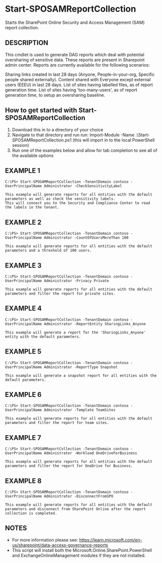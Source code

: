 # Start-SPOSAMReportCollection

Starts the SharePoint Online Security and Access Management (SAM) report collection.

## DESCRIPTION

This cmdlet is used to generate DAG reports which deal with potential oversharing of sensitive data.
These reports are present in Sharepoint admin center. Reports are currently available for the following scenarios:

Sharing links created in last 28 days (Anyone, People-in-your-org, Specific people shared externally).
Content shared with Everyone except external users (EEEU) in last 28 days.
List of sites having labelled files, as of report generation time.
List of sites having 'too-many-users', as of report generation time, to setup an oversharing baseline.

## How to get started with Start-SPOSAMReportCollection

1. Download this in to a directory of your choice
2. Navigate to that directory and run run: Import-Module -Name .\Start-SPOSAMReportCollection.ps1 (this will import in to the local PowerShell session)
3. Run one of the examples below and allow for tab completion to see all of the available options

## EXAMPLE 1
    C:\PS> Start-SPOSAMReportCollection -TenantDomain contoso -UserPrincipalName Administrator -CheckSensitivityLabel

    This example will generate reports for all entities with the default parameters as well as check the sensitivity labels.
    This will connect you to the Security and Compliance Center to read the labels in the tenant.

## EXAMPLE 2
    C:\PS> Start-SPOSAMReportCollection -TenantDomain contoso -UserPrincipalName Administrator -CountOfUsersMoreThan 100

    This example will generate reports for all entities with the default parameters and a threshold of 100 users.

## EXAMPLE 3
    C:\PS> Start-SPOSAMReportCollection -TenantDomain contoso -UserPrincipalName Administrator -Privacy Private

    This example will generate reports for all entities with the default parameters and filter the report for private sites.

## EXAMPLE 4
    C:\PS> Start-SPOSAMReportCollection -TenantDomain contoso -UserPrincipalName Administrator -ReportEntity SharingLinks_Anyone

    This example will generate a report for the 'SharingLinks_Anyone' entity with the default parameters.

## EXAMPLE 5
    C:\PS> Start-SPOSAMReportCollection -TenantDomain contoso -UserPrincipalName Administrator -ReportType Snapshot

    This example will generate a snapshot report for all entities with the default parameters.

## EXAMPLE 6
    C:\PS> Start-SPOSAMReportCollection -TenantDomain contoso -UserPrincipalName Administrator -Template TeamSites

    This example will generate reports for all entities with the default parameters and filter the report for team sites.

## EXAMPLE 7
    C:\PS> Start-SPOSAMReportCollection -TenantDomain contoso -UserPrincipalName Administrator -Workload OneDriveForBusiness

    This example will generate reports for all entities with the default parameters and filter the report for OneDrive for Business.

## EXAMPLE 8
    C:\PS> Start-SPOSAMReportCollection -TenantDomain contoso -UserPrincipalName Administrator -DisconnectFromSPO

    This example will generate reports for all entities with the default parameters and disconnect from SharePoint Online after the report collection is completed.

## NOTES
- For more information please see: https://learn.microsoft.com/en-us/sharepoint/data-access-governance-reports
- This script will install both the Microsoft.Online.SharePoint.PowerShell and ExchangeOnlineManagement modules if they are not installed.